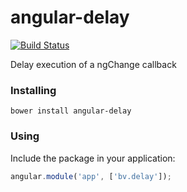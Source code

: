# angular-delay

[![Build Status](https://secure.travis-ci.org/brentvatne/angular-delay.png?branch=master)](https://travis-ci.org/brentvatne/angular-delay)

Delay execution of a ngChange callback

### Installing

`bower install angular-delay`

### Using

Include the package in your application:

```javascript
angular.module('app', ['bv.delay']);
```
